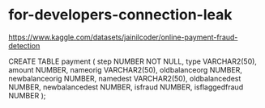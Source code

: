 # for-developers-connection-leak

https://www.kaggle.com/datasets/jainilcoder/online-payment-fraud-detection

CREATE TABLE payment (
step           NUMBER NOT NULL,
type           VARCHAR2(50),
amount         NUMBER,
nameorig       VARCHAR2(50),
oldbalanceorg  NUMBER,
newbalanceorig NUMBER,
namedest       VARCHAR2(50),
oldbalancedest NUMBER,
newbalancedest NUMBER,
isfraud        NUMBER,
isflaggedfraud NUMBER
);
